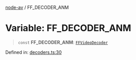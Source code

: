 [node-av](../globals.md) / FF\_DECODER\_ANM

# Variable: FF\_DECODER\_ANM

> `const` **FF\_DECODER\_ANM**: [`FFVideoDecoder`](../type-aliases/FFVideoDecoder.md)

Defined in: [decoders.ts:30](https://github.com/seydx/av/blob/f8631fc881b394300b1479f511d55cf1c370a87f/src/constants/decoders.ts#L30)
